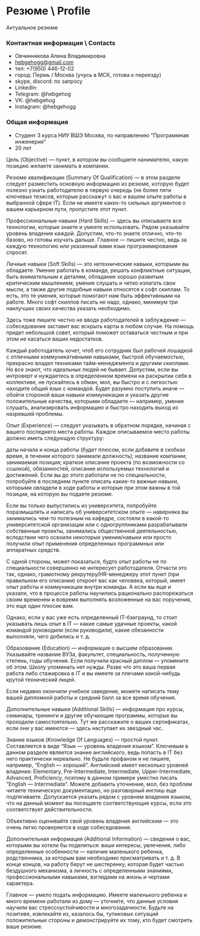 # Резюме \ Profile
Актуальное резюме

### Контактная информация \ Contacts
- Овчинникова Алина Владимировна
- hebgehogg@gmail.com
- тел: +7(950) 446-12-02
- город: Пермь / Москва (учусь в МСК, готова к переезду)  
- skype, discord: по запросу
- LinkedIn: 
- Telegram: @hebgehog
- VK: @hebgehog
- Instagram: @hebgehogg

### Общая информация
- Студент 3 курса НИУ ВШЭ Москва, по направлению "Программная инженерия"
- 20 лет

Цель (Objective) — пункт, в котором вы сообщаете нанимателю, какую позицию желаете занимать в компании.

Резюме квалификации (Summary Of Qualification) — в этом разделе следует разместить основную информацию из резюме, которую будет полезно узнать работодателю в первую очередь (не более пяти ключевых тезисов, которые расскажут о вас и вашем опыте работы в выбранной сфере IT). Если не имеете каких-то сильных аргументов о вашем карьерном пути, пропустите этот пункт.

Профессиональные навыки (Hard Skills) — здесь вы описываете все технологии, которые знаете и умеете использовать. Рядом указывайте уровень владения каждой. Допустим, что-то знаете отлично, что-то базово, но готовы изучать дальше. Главное — пишите честно, ведь за каждую технологию или указанный вами язык программирования спросят. 

Личные навыки (Soft Skills) — это нетехнические навыки, которыми вы обладаете. Умение работать в команде, решать конфликтные ситуации, быть внимательным к деталям, обладание хорошо развитым критическим мышлением, умение слушать и четко излагать свои мысли, а также другие подобные навыки относятся к софт скиллам. То есть, это те умения, которые помогают нам быть эффективными на работе. Много софт скиллов писать не надо, однако, минимум три наилучших своих качества указать необходимо.

Здесь тоже пишите честно не вводя работодателей в заблуждение — собеседование заставит вас вскрыть карты в любом случае. На помощь придет небольшой совет, который поможет оставаться честным и при этом не касаться ваших недостатков.

Каждый работодатель хочет, чтоб его сотрудник был рабочей лошадкой с отличными коммуникативными навыками, быстрой обучаемостью, прекрасно владел техниками тайм-менеджмента и другими скиллами. Но все знают, что идеальных людей не бывает. Допустим, если вы интроверт и нуждаетесь в определенном времени на раскрытии себя в коллективе, не пускайтесь в обман, мол, вы быстро и с легкостью находите общий язык с командой. Будет разумно поступить иначе — обойти стороной ваши навыки коммуникации и указать другие положительные качества, которыми обладаете — например, умение слушать, анализировать информацию и быстро находить выход из назревшей проблемы.

Опыт (Experience) — следует указывать в обратном порядке, начиная с вашего последнего места работы. Каждое описываемое место работы должно иметь следующую структуру:

даты начала и конца работы (будет плюсом, если добавите в скобках время, в течении которого занимали должность);
название компании;
занимаемая позиция;
краткое описание проекта (по возможности со ссылкой), обязанностей, описание используемых технологий и достижений.
Если вы до этого работали не по специальности, попробуйте в последнем пункте описать какие-то важные навыки, которыми овладели в ходе работы и которые при этом важны в той позиции, на которую вы подаете резюме.

Если вы только выпустились из университета, попробуйте поразмышлять и написать об университетском опыте — наверняка вы занимались чем-то полезным на кафедре, состояли в какой-то университетской организации или с одногруппниками разрабатывали собственные проекты, занимались общественной деятельностью, вследствии чего освоили некоторые умения/навыки или просто получили опыт применения определенных программных или аппаратных средств.

С одной стороны, может показаться, будто опыт работы не по специальности совершенно не интересует работодателя. Отчасти это так, однако, грамотному рекрутеру/HR-менеджеру этот пункт (при правильном его описании) откроет вас как человека, который, имеет опыт работы и коммуникации внутри команды. А если вы еще и указали, что в процессе работы научились рационально распоряжаться своим временем и вовремя выполнять возложенные на вас поручения, это еще один плюсик вам.

Однако, если у вас уже есть определенный IT-бэкграунд, то стоит указывать лишь опыт в IT — какие самые удачные проекты, какой командой руководили (если руководили), какие обязанности выполняли, чего добились и т. д. 

Образование (Education) — информация о высшем образовании. Указывайте название ВУЗа, факультет, специальность, полученную степень, годы обучения. Если получили красный диплом — упомяните об этом. Школу упоминать нет нужды. Разве что это ваша первая работа либо стажировка в IT и вы имеете за плечами какой-нибудь крутой технический лицей.

Если недавно окончили учебное заведение, можете написать тему вашей дипломной работы и средний балл за все время обучения.

Дополнительные навыки (Additional Skills) — информация про курсы, семинары, тренинги и другие обучающие программы, которые вы проходили самостоятельно. Тут же расскажите о ваших сертификатах, если они у вас имеются — здесь наступает их звездный час. 

Знание языков (Knowledge Of Languages) — простой пункт. Составляется в виде “Язык — уровень владения языком”. Ключевым в данном разделе является знание английского, ведь попасть в IT без него практически нереально. Не будьте профаном и не пишите, например, “English — хороший”. Английский имеет несколько уровней владения: Elementary, Pre-Intermediate, Intermediate, Upper-Intermediate, Advanced, Proficiency, поэтому в данном примере уместно писать “English — Intermediate”. Можете добавить уточнение, мол, без проблем читаете техническую документацию, но разговорный инглиш еще подтягиваете. Допускается указать рядом с уровнем владения языком, что на данный момент вы посещаете соответствующие курсы, если это соответствует действительности.

Объективно оценивайте свой уровень владения английским — это очень легко проверяется в ходе собеседования.      

Дополнительная информация (Additional Information) — сведения о вас, которыми вы хотели бы поделиться: ваши интересы, увлечения, либо определенные особенности — наличие маленького ребенка, родственника, за которым вам необходимо присматривать и т. д. В конце концов, на работу берут не шестеренку, которая будет частью бездушного механизма, а личность с определенными знаниями, профессиональными навыками, взглядами на жизнь и чертами характера.

Главное — умело подать информацию. Имеете маленького ребенка и много времени работали из дому — уточните, что данные условия научили вас стрессоустойчивости и многозадачности. Будьте на позитиве, извлекайте из, казалось бы, тупиковых ситуаций положительные стороны и демонстрируйте их тому, кто будет смотреть ваше резюме.     
